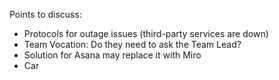 Points to discuss:
- Protocols for outage issues (third-party services are down)
- Team Vocation: Do they need to ask the Team Lead?
- Solution for Asana may replace it with Miro
- Car


